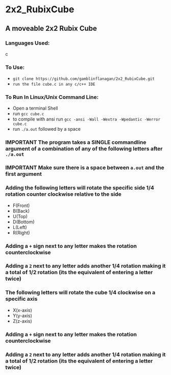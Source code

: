 # 2x2_RubixCube
## A moveable 2x2 Rubix Cube


### Languages Used:

c


### To Use:

* `git clone https://github.com/gamblinflanagan/2x2_RubixCube.git`
* `run the file cube.c in any c/c++ IDE`

### To Run In Linux/Unix Command Line:

* Open a terminal Shell
* run `gcc cube.c`
* to compile with ansi run `gcc -ansi -Wall -Wextra -Wpedantic -Werror cube.c`
* run `./a.out` followed by a space

### IMPORTANT The program takes a SINGLE commandline argument of a combination of any of the following letters after `./a.out` 
### IMPORTANT Make sure there is a space between `a.out` and the first argument
### Adding the following letters will rotate the specific side 1/4 rotation counter clockwise relative to the side

* F(Front)
* B(Back)
* U(Top)
* D(Bottom)
* L(Left)
* R(Right)

### Adding a `+` sign next to any letter makes the rotation counterclockwise
### Adding a `2` next to any letter adds another 1/4 rotation making it a total of 1/2 rotation (its the equivalent of entering a letter twice)

### The following letters will rotate the cube 1/4 clockwise on a specific axis

* X(x-axis)
* Y(y-axis)
* Z(z-axis)

### Adding a `+` sign next to any letter makes the rotation counterclockwise
### Adding a `2` next to any letter adds another 1/4 rotation making it a total of 1/2 rotation (its the equivalent of entering a letter twice)




